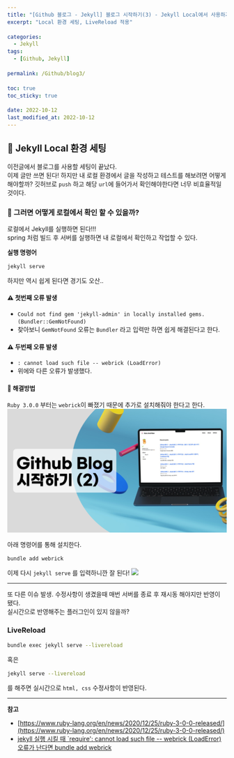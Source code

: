 ```yaml
---
title: "[Github 블로그 - Jekyll] 블로그 시작하기(3) - Jekyll Local에서 사용하기, LiveReload 적용 "
excerpt: "Local 환경 세팅, LiveReload 적용"

categories:
  - Jekyll
tags:
  - [Github, Jekyll]

permalink: /Github/blog3/

toc: true
toc_sticky: true

date: 2022-10-12
last_modified_at: 2022-10-12
---
```


## 📍 Jekyll Local 환경 세팅

이전글에서 블로그를 사용할 세팅이 끝났다.  
이제 글만 쓰면 된다! 하지만 내 로컬 환경에서 글을 작성하고 테스트를 해보려면 어떻게 해야할까?
깃허브로 `push` 하고 해당 `url`에 들어가서 확인해야한다면 너무 비효율적일것이다.

### 🔎 그러면 어떻게 로컬에서 확인 할 수 있을까?
로컬에서 Jekyll를 실행하면 된다!!!  
spring 처럼 빌드 후 서버를 실행하면 내 로컬에서 확인하고 작업할 수 있다.

**실행 명령어**
```bash
jekyll serve
```

하지만 역시 쉽게 된다면 경기도 오산..
#### ⚠️ 첫번째 오류 발생   
- `Could not find gem 'jekyll-admin' in locally installed gems. (Bundler::GemNotFound)`
- 찾아보니 `GemNotFound` 오류는 `Bundler` 라고 입력만 하면 쉽게 해결된다고 한다.


#### ⚠️ 두번째 오류 발생
- `: cannot load such file -- webrick (LoadError)`
- 위에와 다른 오류가 발생했다. 

#### 🚨 해결방법
`Ruby 3.0.0` 부터는 `webrick`이 빠졌기 때문에 추가로 설치해줘야 한다고 한다.
![](/assets/images/posts_img/github-2/Untitled.png) 

아래 명령어를 통해 설치한다.
```bash
bundle add webrick
```

이제 다시 `jekyll serve` 를 입력하니깐 잘 된다!
![](/assets/images/posts_img/github-2/Untitled2.png)

---
또 다른 이슈 발생.
수정사항이 생겼을때 매번 서버를 종료 후 재시동 해야지만 반영이 됐다.   
실시간으로 반영해주는 플러그인이 있지 않을까?  

### LiveReload
```bash
bundle exec jekyll serve --livereload
```
혹은
```bash
jekyll serve --livereload 
```
를 해주면 실시간으로 `html, css` 수정사항이 반영된다.

---
**참고**
- [https://www.ruby-lang.org/en/news/2020/12/25/ruby-3-0-0-released/](https://www.ruby-lang.org/en/news/2020/12/25/ruby-3-0-0-released/)
- [jekyll 실행 시킬 때 `require': cannot load such file -- webrick (LoadError) 오류가 난다면 bundle add webrick](https://junho85.pe.kr/1850)